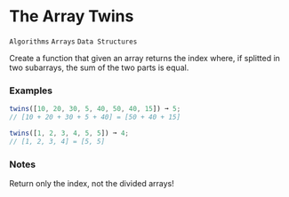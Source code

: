 # The Array Twins

`Algorithms` `Arrays` `Data Structures`

Create a function that given an array returns the index where, if splitted in two subarrays, the sum of the two parts is equal.

### Examples

```js
twins([10, 20, 30, 5, 40, 50, 40, 15]) ➞ 5;
// [10 + 20 + 30 + 5 + 40] = [50 + 40 + 15]

twins([1, 2, 3, 4, 5, 5]) ➞ 4;
// [1, 2, 3, 4] = [5, 5]
```

### Notes

Return only the index, not the divided arrays!
